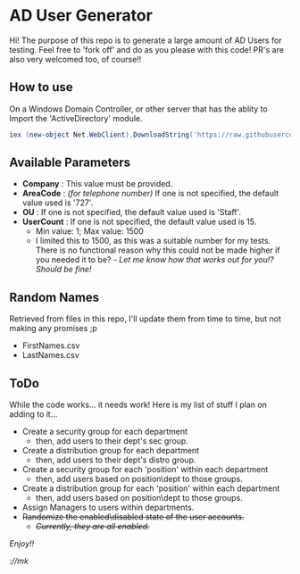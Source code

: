 # AD User Generator

Hi! The purpose of this repo is to generate a large amount of AD Users for testing. Feel free to 'fork off' and do as you please with this code! PR's are also very welcomed too, of course!! 


## How to use

On a Windows Domain Controller, or other server that has the ablity to Import the 'ActiveDirectory' module.

```powershell
iex (new-object Net.WebClient).DownloadString('https://raw.githubusercontent.com/MartynKeigher/ADUser_Generator/main/ADUserGenerator.ps1'); ADUser-Generation -Company 'MyCompany'
```

## Available Parameters
- **Company** : This value must be provided.
- **AreaCode** : *(for telephone number)* If one is not specified, the default value used is '727'.
- **OU** : If one is not specified, the default value used is 'Staff'.
- **UserCount** : If one is not specified, the default value used is 15.
	- Min value: 1; Max value: 1500
	- I limited this to 1500, as this was a suitable number for my tests. There is no functional reason why this could not be made higher if you needed it to be? *- Let me know how that works out for you!? Should be fine!*

## Random Names
Retrieved from files in this repo, I'll update them from time to time, but not making any promises ;p

 - FirstNames.csv
 - LastNames.csv

## ToDo
While the code works... it needs work! Here is my list of stuff I plan on adding to it...

 - Create a security group for each department
	 - then, add users to their dept's sec group.
 - Create a distribution group for each department
	 - then, add users to their dept's distro group.
 - Create a security group for each 'position' within each department
	 - then, add users based on position\dept to those groups.
 - Create a distribution group for each 'position' within each department
	 - then, add users based on position\dept to those groups.
 - Assign Managers to users within departments.
 - ~~Randomize the enabled\disabled state of the user accounts.~~
	 * ~~*Currently, they are all enabled.*~~

*Enjoy!!*

*://mk*

